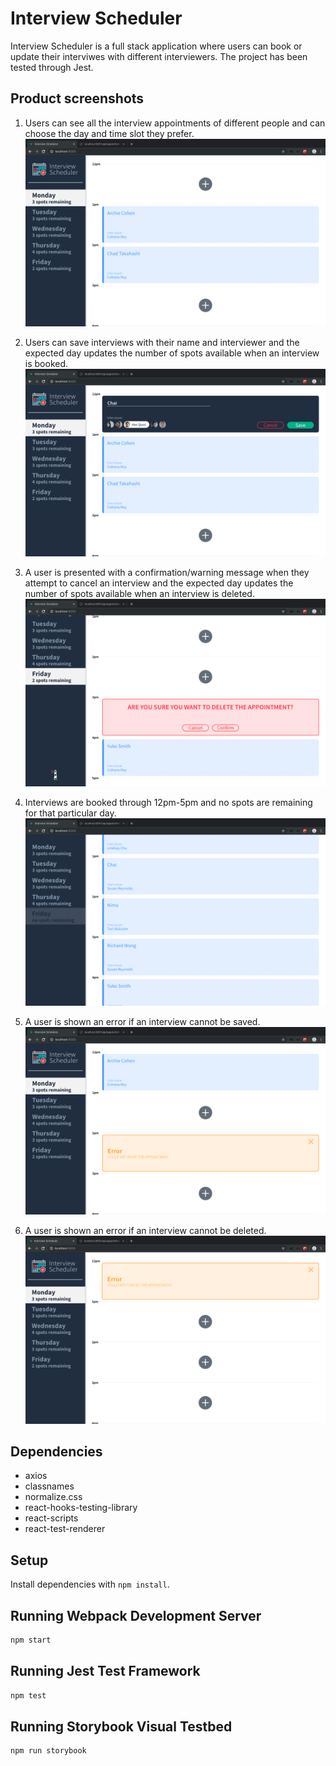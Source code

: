 # Interview Scheduler
Interview Scheduler is a full stack application where users can book or update their interviwes with different interviewers. 
The project has been tested through Jest.

## Product screenshots
1. Users can see all the interview appointments of different people and can choose the day and time slot they prefer. 
![initialPage](https://github.com/ChaiUrs/scheduler/blob/master/screenshots/1.%20all_schedules.png)

2. Users can save interviews with their name and interviewer and the expected day updates the number of spots available when an interview is booked.
![bookAppointment](https://github.com/ChaiUrs/scheduler/blob/master/screenshots/3.%20book_appointment.png)

3. A user is presented with a confirmation/warning message when they attempt to cancel an interview and the expected day updates the number of spots available when an interview is deleted.
![deleteInterview](https://github.com/ChaiUrs/scheduler/blob/master/screenshots/4.%20delete_appointment.png)

4. Interviews are booked through 12pm-5pm and no spots are remaining for that particular day.
![no spots remaining](https://github.com/ChaiUrs/scheduler/blob/master/screenshots/5.%20all_spots_booked.png)

5. A user is shown an error if an interview cannot be saved.
![errorSave](https://github.com/ChaiUrs/scheduler/blob/master/screenshots/6.error_save.png)

6. A user is shown an error if an interview cannot be deleted.
![errorDelete](https://github.com/ChaiUrs/scheduler/blob/master/screenshots/7.%20error_delete.png)

## Dependencies
- axios
- classnames
- normalize.css
- react-hooks-testing-library
- react-scripts
- react-test-renderer

## Setup

Install dependencies with `npm install`.

## Running Webpack Development Server

```sh
npm start
```

## Running Jest Test Framework

```sh
npm test
```

## Running Storybook Visual Testbed

```sh
npm run storybook
```
